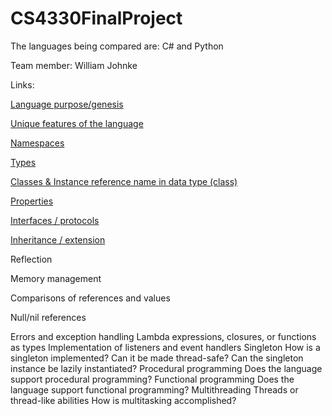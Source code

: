 # CS4330FinalProject

The languages being compared are: C# and Python


Team member: William Johnke


Links:

[Language purpose/genesis](LanguagePurpose.md)

[Unique features of the language](UniqueFeatures.md)

[Namespaces](Namespaces.md)

[Types](Types.md)

[Classes & Instance reference name in data type (class)](Classes.md)

[Properties](Properties.md)

[Interfaces / protocols](Interfaces.md)

[Inheritance / extension](Inheritance.md)

Reflection

Memory management

Comparisons of references and values

Null/nil references

Errors and exception handling
Lambda expressions, closures, or functions as types
Implementation of listeners and event handlers
Singleton
How is a singleton implemented?
Can it be made thread-safe?
Can the singleton instance be lazily instantiated?
Procedural programming
Does the language support procedural programming?
Functional programming
Does the language support functional programming?
Multithreading
Threads or thread-like abilities
How is multitasking accomplished?




